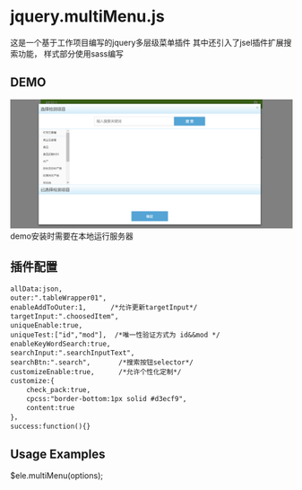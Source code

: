 jquery.multiMenu.js
===
这是一个基于工作项目编写的jquery多层级菜单插件
其中还引入了jsel插件扩展搜索功能，
样式部分使用sass编写
>
DEMO
---
![image](./demo/demo.png)
demo安装时需要在本地运行服务器
>
插件配置
---
    allData:json,
    outer:".tableWrapper01",
    enableAddToOuter:1,      /*允许更新targetInput*/
    targetInput:".choosedItem",
    uniqueEnable:true,
    uniqueTest:["id","mod"],  /*唯一性验证方式为 id&&mod */
    enableKeyWordSearch:true,
    searchInput:".searchInputText",
    searchBtn:".search",       /*搜索按钮selector*/
    customizeEnable:true,      /*允许个性化定制*/
    customize:{
        check_pack:true,
        cpcss:"border-bottom:1px solid #d3ecf9",
        content:true
    }，
    success:function(){}
Usage Examples
--------
$ele.multiMenu(options);

